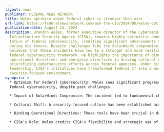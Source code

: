 ```yaml
---
layout: news
publisher: FEDERAL NEWS NETWORK
title: Wales optimism about federal cyber is stronger than ever
url-link: https://federalnewsnetwork.com/ask-the-cio/2024/08/wales-optimism-about-federal-cyber-is-stronger-than-ever/
publication-date: August 15, 2024
description: Brandon Wales, former executive director of the Cybersecurity and
  Infrastructure Security Agency (CISA), remains highly optimistic about the
  future of federal cybersecurity, crediting significant advancements made
  during his tenure. Despite challenges like the SolarWinds compromise, Wales
  believes that these incidents have led to a stronger and more resilient
  federal cybersecurity framework. He highlights the importance of binding
  operational directives and emergency directives in driving cultural change and
  prioritizing cybersecurity efforts across federal agencies. Under his
  leadership, CISA's initiatives have transformed federal IT into a more
  security-focused environment.
synopsis: >-
  * Optimism for Federal Cybersecurity: Wales sees significant progress in
  federal cybersecurity, despite past challenges.

  * Impact of SolarWinds Compromise: The incident led to fundamental changes, strengthening federal cybersecurity.

  * Cultural Shift: A security-focused culture has been established across federal IT.

  * Binding Operational Directives: These tools have been crucial in driving cybersecurity improvements and resource allocation.

  * CISA's Role: Wales credits CISA's flexibility and strategic use of directives for the advancements in federal cybersecurity.
---
```

